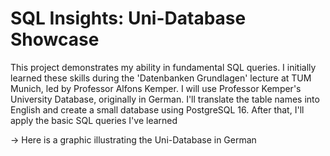# SQL Insights: Uni-Database Showcase

This project demonstrates my ability in fundamental SQL queries. I initially learned these skills during the 'Datenbanken Grundlagen' lecture at TUM Munich, led by Professor Alfons Kemper. I will use Professor Kemper's University Database, originally in German. I'll translate the table names into English and create a small database using PostgreSQL 16. After that, I'll apply the basic SQL queries I've learned

→ Here is a graphic illustrating the Uni-Database in German

